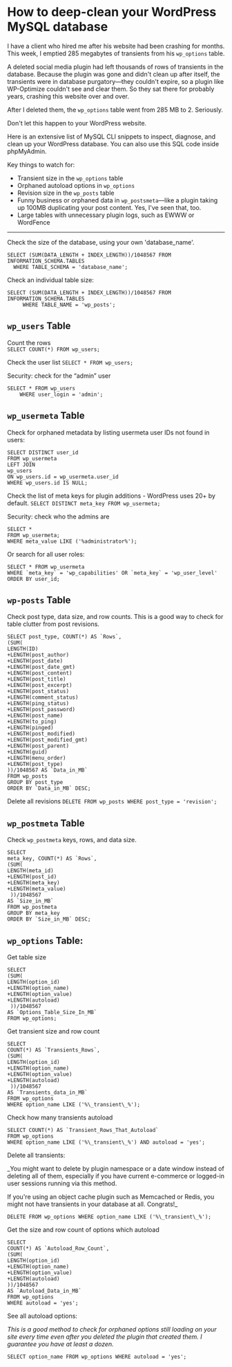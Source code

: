 # How to deep-clean your WordPress MySQL database

I have a client who hired me after his website had been crashing for months. This week, I emptied 285 megabytes of transients from his `wp_options` table.

A deleted social media plugin had left thousands of rows of transients in the database. Because the plugin was gone and didn't clean up after itself, the transients were in database purgatory—they couldn't expire, so a plugin like WP-Optimize couldn't see and clear them. So they sat there for probably years, crashing this website over and over.

After I deleted them, the `wp_options` table went from 285 MB to 2. Seriously. 

Don't let this happen to your WordPress website.

Here is an extensive list of MySQL CLI snippets to inspect, diagnose, and clean up your WordPress database. You can also use this SQL code inside phpMyAdmin.

Key things to watch for: 
* Transient size in the `wp_options` table
* Orphaned autoload options in `wp_options` 
* Revision size in the `wp_posts` table 
* Funny business or orphaned data in `wp_postsmeta`—like a plugin taking up 100MB duplicating your post content. Yes, I've seen that, too.
* Large tables with unnecessary plugin logs, such as EWWW or WordFence

---

Check the size of the database, using your own 'database_name'. 

```
SELECT (SUM(DATA_LENGTH + INDEX_LENGTH))/1048567 FROM INFORMATION_SCHEMA.TABLES 
  WHERE TABLE_SCHEMA = 'database_name';
```

Check an individual table size:

```
SELECT (SUM(DATA_LENGTH + INDEX_LENGTH))/1048567 FROM INFORMATION_SCHEMA.TABLES 
     WHERE TABLE_NAME = 'wp_posts';
```

## `wp_users` Table

Count the rows	
`SELECT COUNT(*) FROM wp_users;`

Check the user list
`SELECT * FROM wp_users;`

Security: check for the “admin” user
```
SELECT * FROM wp_users
	WHERE user_login = 'admin';
```

## `wp_usermeta` Table

Check for orphaned metadata by listing usermeta user IDs not found in users:
```
SELECT DISTINCT user_id 
FROM wp_usermeta
LEFT JOIN 
wp_users
ON wp_users.id = wp_usermeta.user_id
WHERE wp_users.id IS NULL;
```

Check the list of meta keys for plugin additions - WordPress uses 20+ by default.
`SELECT DISTINCT meta_key FROM wp_usermeta;`

Security: check who the admins are
```
SELECT *
FROM wp_usermeta;
WHERE meta_value LIKE ('%administrator%');
```

Or search for all user roles:
```
SELECT * FROM wp_usermeta
WHERE `meta_key` = 'wp_capabilities' OR `meta_key` = 'wp_user_level'
ORDER BY user_id;
```

## `wp-posts` Table

Check post type, data size, and row counts. This is a good way to check for table clutter from post revisions.
```
SELECT post_type, COUNT(*) AS `Rows`, 
(SUM(
LENGTH(ID)
+LENGTH(post_author)
+LENGTH(post_date)
+LENGTH(post_date_gmt)
+LENGTH(post_content)
+LENGTH(post_title)
+LENGTH(post_excerpt)
+LENGTH(post_status)
+LENGTH(comment_status)
+LENGTH(ping_status)
+LENGTH(post_password)
+LENGTH(post_name)
+LENGTH(to_ping)
+LENGTH(pinged)
+LENGTH(post_modified)
+LENGTH(post_modified_gmt)
+LENGTH(post_parent)
+LENGTH(guid)
+LENGTH(menu_order)
+LENGTH(post_type)
))/1048567 AS `Data_in_MB`
FROM wp_posts
GROUP BY post_type
ORDER BY `Data_in_MB` DESC;
```

Delete all revisions
`DELETE FROM wp_posts WHERE post_type = 'revision';`

## `wp_postmeta` Table

Check `wp_postmeta` keys, rows, and data size.

```
SELECT
meta_key, COUNT(*) AS `Rows`,  
(SUM(
LENGTH(meta_id)
+LENGTH(post_id)
+LENGTH(meta_key)
+LENGTH(meta_value)
 ))/1048567
AS `Size_in_MB`
FROM wp_postmeta
GROUP BY meta_key
ORDER BY `Size_in_MB` DESC;
```

## `wp_options` Table:

Get table size
```
SELECT  
(SUM(
LENGTH(option_id)
+LENGTH(option_name)
+LENGTH(option_value)
+LENGTH(autoload)
 ))/1048567
AS `Options_Table_Size_In_MB`
FROM wp_options;
```

Get transient size and row count

```
SELECT 
COUNT(*) AS `Transients_Rows`, 
(SUM(
LENGTH(option_id)
+LENGTH(option_name)
+LENGTH(option_value)
+LENGTH(autoload)
 ))/1048567
AS `Transients_data_in_MB`
FROM wp_options
WHERE option_name LIKE ('%\_transient\_%');
```

Check how many transients autoload

```
SELECT COUNT(*) AS `Transient_Rows_That_Autoload`
FROM wp_options
WHERE option_name LIKE ('%\_transient\_%') AND autoload = 'yes';
```

Delete all transients:

_You might want to delete by plugin namespace or a date window instead of deleting all of them, especially if you have current e-commerce or logged-in user sessions running via this method.

If you're using an object cache plugin such as Memcached or Redis, you might not have transients in your database at all. Congrats!_

```
DELETE FROM wp_options WHERE option_name LIKE ('%\_transient\_%');
```

Get the size and row count of options which autoload

```
SELECT
COUNT(*) AS `Autoload_Row_Count`,
(SUM(
LENGTH(option_id)
+LENGTH(option_name)
+LENGTH(option_value)
+LENGTH(autoload)
))/1048567 
AS `Autoload_Data_in_MB`
FROM wp_options
WHERE autoload = 'yes';
```

See all autoload options:

_This is a good method to check for orphaned options still loading on your site every time even after you deleted the plugin that created them. I guarantee you have at least a dozen._

`SELECT option_name FROM wp_options WHERE autoload = 'yes';`




